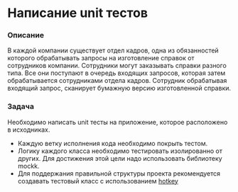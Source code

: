 # Написание unit тестов

### Описание

В каждой компании существует отдел кадров, одна из обязанностей которого обрабатывать запросы на изготовление справок от
сотрудников компании. Сотрудники могут заказывать справки разного типа. Все они поступают в очередь входящих запросов,
которая затем обрабатывается сотрудниками отдела кадров. Сотрудник обрабатывая входящий запрос, сканирует бумажную
версию изготовленной справки.

### Задача

Необходимо написать unit тесты на приложение, которое расположено в исходниках.

* Каждую ветку исполнения кода необходимо покрыть тестом.
* Логику каждого класса необходимо тестировать изолированно от других. Для достижения этой цели надо использовать
  библиотеку mockk.
* Для поддержания правильной структуры проекта рекомендуется создавать тестовый класс с использованием [hotkey](https://www.jetbrains.com/help/idea/create-tests.html#test-code-navigation)
 
 
